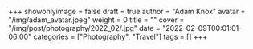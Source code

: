 +++
showonlyimage = false
draft = true
author = "Adam Knox"
avatar = "/img/adam_avatar.jpeg"
weight = 0
title = ""
cover = "/img/post/photography/2022_02/.jpg"
date = "2022-02-09T00:01:01-06:00"
categories = ["Photography", "Travel"]
tags = []
+++
<!--more-->
